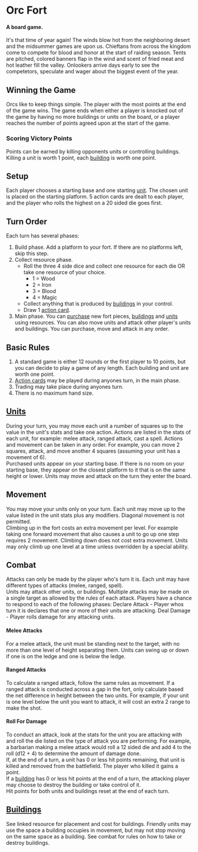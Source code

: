 # Orc Fort
#### A board game.
It's that time of year again! The winds blow hot from the neighboring desert and the midsummer games are upon us. Chieftans from across the kingdom come to compete for blood and honor at the start of raiding season. Tents are pitched, colored banners flap in the wind and scent of fried meat and hot leather fill the valley. Onlookers arrive days early to see the competetors, speculate and wager about the biggest event of the year.

## Winning the Game
Orcs like to keep things simple. The player with the most points at the end of the game wins. The game ends when either a player is knocked out of the game by having no more buildings or units on the board, or a player reaches the number of points agreed upon at the start of the game.

### Scoring Victory Points 
Points can be earned by killing opponents units or controlling buildings. Killing a unit is worth 1 point, each [building](BuildingsAndUnits.md) is worth one point.

## Setup
Each player chooses a starting base and one starting [unit](BuildingsAndUnits.md). The chosen unit is placed on the starting platform.
5 action cards are dealt to each player, and the player who rolls the highest on a 20 sided die goes first.

## Turn Order
Each turn has several phases:
1. Build phase. Add a platform to your fort. If there are no platforms left, skip this step.
2. Collect resource phase. 
    - Roll the three 4 side dice and collect one resource for each die OR take one resource of your choice.
      - 1 = Wood
      - 2 = Iron
      - 3 = Blood
      - 4 = Magic
    - Collect anything that is produced by [buildings](BuildingsAndUnits.md) in your control.
    - Draw 1 [action card](ActionCards.md).
3. Main phase. You can [purchase](Store.md) new fort pieces, [buildings](BuildingsAndUnits.md) and [units](Units.md) using resources. You can also move units and attack other player's units and buildings. You can purchase, move and attack in any order.

## Basic Rules
1. A standard game is either 12 rounds or the first player to 10 points, but you can decide to play a game of any length. Each building and unit are worth one point.
2. [Action cards](ActionCards.md) may be played during anyones turn, in the main phase.
3. Trading may take place during anyones turn.
4. There is no maximum hand size.

## [Units](BuildingsAndUnits.md)
During your turn, you may move each unit a number of squares up to the value in the unit's stats and take one action. Actions are listed in the stats of each unit, for example: melee attack, ranged attack, cast a spell.
Actions and movement can be taken in any order. For example, you can move 2 squares, attack, and move another 4 squares (assuming your unit has a movement of 6).  
Purchased units appear on your starting base. If there is no room on your starting base, they appear on the closest platform to it that is on the same height or lower. Units may move and attack on the turn they enter the board.

## Movement
You may move your units only on your turn. Each unit may move up to the value listed in the unit stats plus any modifiers.
Diagonal movement is not permitted.  
Climbing up in the fort costs an extra movement per level. For example taking one forward movement that also causes a unit to go up one step requires 2 movement.
Climbing down does not cost extra movement.
Units may only climb up one level at a time unless overridden by a special ability.

## Combat
Attacks can only be made by the player who's turn it is. Each unit may have different types of attacks (melee, ranged, spell).  
Units may attack other units, or buildings. Multiple attacks may be made on a single target as allowed by the rules of each attack.
Players have a chance to respond to each of the following phases:
Declare Attack - Player whos turn it is declares that one or more of their units are attacking.
Deal Damage - Player rolls damage for any attacking units.

#### Melee Attacks
For a melee attack, the unit must be standing next to the target, with no more than one level of height separating them. Units can swing up or down if one is on the ledge and one is below the ledge.

#### Ranged Attacks
To calculate a ranged attack, follow the same rules as movement. If a ranged attack is conducted across a gap in the fort, only calculate based the net difference in height between the two units. For example, if your unit is one level below the unit you want to attack, it will cost an extra 2 range to make the shot.

#### Roll For Damage
To conduct an attack, look at the stats for the unit you are attacking with and roll the die listed on the type of attack you are performing. For example, a barbarian making a melee attack would roll a 12 sided die and add 4 to the roll (d12 + 4) to determine the amount of damage done.  
If, at the end of a turn, a unit has 0 or less hit points remaining, that unit is killed and removed from the battlefield. The player who killed it gains a point.  
If a [building](BuildingsAndUnits.md) has 0 or less hit points at the end of a turn, the attacking player may choose to destroy the building or take control of it.  
Hit points for both units and buildings reset at the end of each turn.

## [Buildings](BuildingsAndUnits.md)
See linked resource for placement and cost for buildings. Friendly units may use the space a building occupies in movement, but may not stop moving on the same space as a building.
See combat for rules on how to take or destroy buildings.
